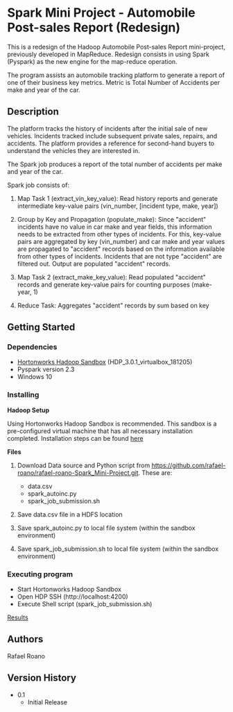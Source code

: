 # Spark Mini Project - Automobile Post-sales Report (Redesign)

This is a redesign of the Hadoop Automobile Post-sales Report mini-project, previously developed in MapReduce. Redesign consists in using Spark (Pyspark) as the new engine for the map-reduce operation.

The program assists an automobile tracking platform to generate a report of one of their business key metrics. Metric is Total Number of Accidents per make and year of the car.

## Description

The platform tracks the history of incidents after the initial sale of new vehicles. Incidents tracked include subsequent private sales, repairs, and accidents. The platform provides a reference for second-hand buyers to understand the vehicles they are interested in.

The Spark job produces a report of the total number of accidents per make and year of the car.

Spark job consists of:

1. Map Task 1 (extract_vin_key_value): Read history reports and generate intermediate key-value pairs (vin_number, [incident type, make, year])

2. Group by Key and Propagation (populate_make): Since "accident" incidents have no value in car make and year fields, this information needs to be extracted from other types of incidents. For this, key-value pairs are aggregated by key (vin_number) and car make and year values are propagated to "accident" records based on the information available from other types of incidents. Incidents that are not type "accident" are filtered out. Output are populated "accident" records.

3. Map Task 2 (extract_make_key_value): Read populated "accident" records and generate key-value pairs for counting purposes (make-year, 1)

4. Reduce Task: Aggregates "accident" records by sum based on key

## Getting Started

### Dependencies

* [Hortonworks Hadoop Sandbox][1] (HDP_3.0.1_virtualbox_181205)
* Pyspark version 2.3
* Windows 10

[1]: https://www.cloudera.com/downloads/hortonworks-sandbox/hdp.html

### Installing

**Hadoop Setup**

Using Hortonworks Hadoop Sandbox is recommended. This sandbox is a pre-configured virtual machine that has all necessary installation completed. Installation steps can be found [here][2]

[2]: https://www.youtube.com/watch?v=735yx2Eak48

**Files**

1. Download Data source and Python script from https://github.com/rafael-roano/rafael-roano-Spark_Mini-Project.git. These are:
    * data.csv
    * spark_autoinc.py
    * spark_job_submission.sh

2. Save data.csv file in a HDFS location
3. Save spark_autoinc.py to local file system (within the sandbox environment)
4. Save spark_job_submission.sh to local file system (within the sandbox environment)


### Executing program

* Start Hortonworks Hadoop Sandbox
* Open HDP SSH (http://localhost:4200)
* Execute Shell script (spark_job_submission.sh)

[Results][3]

[3]: https://docs.google.com/presentation/d/1eYTpEI1H2H6rsTcG0y2d8LTXxe5VLp28aSJA2VDGW0s/edit?usp=sharing

## Authors

Rafael Roano

## Version History

* 0.1
    * Initial Release
